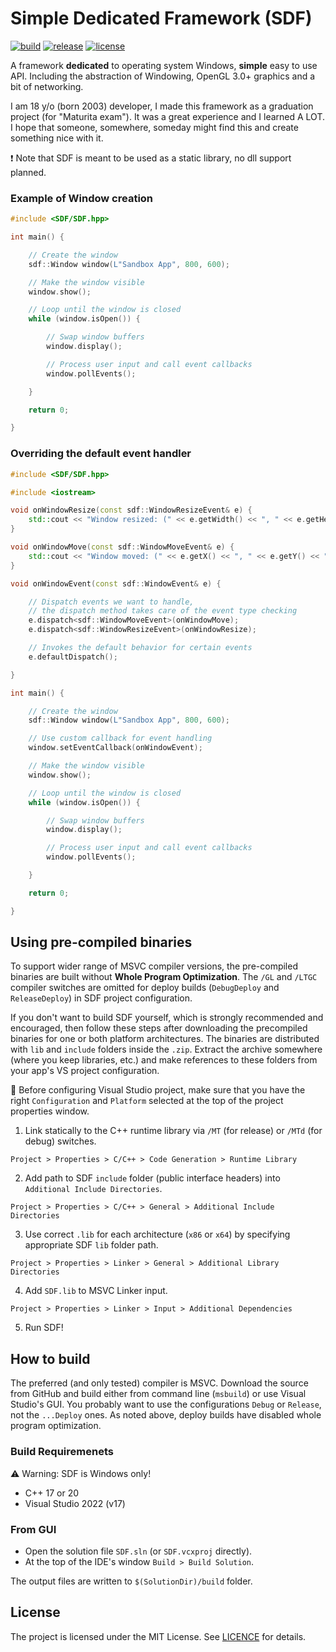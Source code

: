 # Simple Dedicated Framework (SDF)

[![build](https://github.com/Skulaurun/SDF/actions/workflows/msbuild.yml/badge.svg?branch=main)](https://github.com/Skulaurun/SDF/actions/workflows/msbuild.yml)
[![release](https://img.shields.io/github/v/release/Skulaurun/SDF)](https://github.com/Skulaurun/SDF/releases/latest)
[![license](https://img.shields.io/github/license/Skulaurun/SDF?color=blue)](https://github.com/Skulaurun/SDF/blob/main/LICENSE)

A framework **dedicated** to operating system Windows, **simple** easy to use API. Including the abstraction of Windowing, OpenGL 3.0+ graphics and a bit of networking.

I am 18 y/o (born 2003) developer, I made this framework as a graduation project (for "Maturita exam"). It was a great experience and I learned A LOT. I hope that someone, somewhere, someday might find this and create something nice with it.

❗ Note that SDF is meant to be used as a static library, no dll support planned.

### Example of Window creation
```cpp
#include <SDF/SDF.hpp>

int main() {

    // Create the window
    sdf::Window window(L"Sandbox App", 800, 600);

    // Make the window visible
    window.show();

    // Loop until the window is closed
    while (window.isOpen()) {

        // Swap window buffers
        window.display();

        // Process user input and call event callbacks
        window.pollEvents();

    }

    return 0;

}
```

### Overriding the default event handler
```cpp
#include <SDF/SDF.hpp>

#include <iostream>

void onWindowResize(const sdf::WindowResizeEvent& e) {
    std::cout << "Window resized: (" << e.getWidth() << ", " << e.getHeight() << ")\n";
}

void onWindowMove(const sdf::WindowMoveEvent& e) {
    std::cout << "Window moved: (" << e.getX() << ", " << e.getY() << ")\n";
}

void onWindowEvent(const sdf::WindowEvent& e) {

    // Dispatch events we want to handle,
    // the dispatch method takes care of the event type checking
    e.dispatch<sdf::WindowMoveEvent>(onWindowMove);
    e.dispatch<sdf::WindowResizeEvent>(onWindowResize);

    // Invokes the default behavior for certain events
    e.defaultDispatch();

}

int main() {

    // Create the window
    sdf::Window window(L"Sandbox App", 800, 600);

    // Use custom callback for event handling
    window.setEventCallback(onWindowEvent);

    // Make the window visible
    window.show();

    // Loop until the window is closed
    while (window.isOpen()) {

        // Swap window buffers
        window.display();

        // Process user input and call event callbacks
        window.pollEvents();

    }

    return 0;

}
```

## Using pre-compiled binaries

To support wider range of MSVC compiler versions, the pre-compiled binaries are built without **Whole Program Optimization**. The `/GL` and `/LTGC` compiler switches are omitted for deploy builds (`DebugDeploy` and `ReleaseDeploy`) in SDF project configuration.

If you don't want to build SDF yourself, which is strongly recommended and encouraged, then follow these steps after downloading the precompiled binaries for one or both platform architectures. The binaries are distributed with `lib` and `include` folders inside the `.zip`. Extract the archive somewhere (where you keep libraries, etc.) and make references to these folders from your app's VS project configuration.

📢 Before configuring Visual Studio project, make sure that you have the right `Configuration` and `Platform` selected at the top of the project properties window.

1. Link statically to the C++ runtime library via `/MT` (for release) or `/MTd` (for debug) switches.
```
Project > Properties > C/C++ > Code Generation > Runtime Library
```
2. Add path to SDF `include` folder (public interface headers) into `Additional Include Directories`.
```
Project > Properties > C/C++ > General > Additional Include Directories
```
3. Use correct `.lib` for each architecture (`x86` or `x64`) by specifying appropriate SDF `lib` folder path.
```
Project > Properties > Linker > General > Additional Library Directories
```
4. Add `SDF.lib` to MSVC Linker input.
```
Project > Properties > Linker > Input > Additional Dependencies
```
5. Run SDF!

## How to build

The preferred (and only tested) compiler is MSVC. Download the source from GitHub and build either from command line (`msbuild`) or use Visual Studio's GUI.
You probably want to use the configurations `Debug` or `Release`, not the `...Deploy` ones. As noted above, deploy builds have disabled whole program optimization.

### Build Requiremenets
⚠️ Warning: SDF is Windows only!
- C++ 17 or 20
- Visual Studio 2022 (v17)

### From GUI

- Open the solution file `SDF.sln` (or `SDF.vcxproj` directly).
- At the top of the IDE's window ```Build > Build Solution```.

The output files are written to `$(SolutionDir)/build` folder.

## License

The project is licensed under the MIT License. See [LICENCE](https://github.com/Skulaurun/SDF/blob/v1.0.0/LICENSE) for details.
